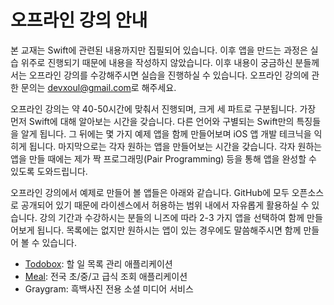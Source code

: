 # 오프라인 강의 안내

본 교재는 Swift에 관련된 내용까지만 집필되어 있습니다. 이후 앱을 만드는 과정은 실습 위주로 진행되기 때문에 내용을 작성하지 않았습니다. 이후 내용이 궁금하신 분들께서는 오프라인 강의를 수강해주시면 실습을 진행하실 수 있습니다. 오프라인 강의에 관한 문의는 [devxoul@gmail.com](mailto:devxoul@gmail.com)로 해주세요.

오프라인 강의는 약 40-50시간에 맞춰서 진행되며, 크게 세 파트로 구분됩니다. 가장 먼저 Swift에 대해 알아보는 시간을 갖습니다. 다른 언어와 구별되는 Swift만의 특징들을 알게 됩니다. 그 뒤에는 몇 가지 예제 앱을 함께 만들어보며 iOS 앱 개발 테크닉을 익히게 됩니다. 마지막으로는 각자 원하는 앱을 만들어보는 시간을 갖습니다. 각자 원하는 앱을 만들 때에는 제가 짝 프로그래밍(Pair Programming) 등을 통해 앱을 완성할 수 있도록 도와드립니다.

오프라인 강의에서 예제로 만들어 볼 앱들은 아래와 같습니다. GitHub에 모두 오픈소스로 공개되어 있기 때문에 라이센스에서 허용하는 범위 내에서 자유롭게 활용하실 수 있습니다. 강의 기간과 수강하시는 분들의 니즈에 따라 2-3 가지 앱을 선택하여 함께 만들어보게 됩니다. 목록에는 없지만 원하시는 앱이 있는 경우에도 말씀해주시면 함께 만들어 볼 수 있습니다.

* [Todobox](https://github.com/devxoul/Todobox): 할 일 목록 관리 애플리케이션
* [Meal](https://github.com/devxoul/Meal): 전국 초/중/고 급식 조회 애플리케이션
* Graygram: 흑백사진 전용 소셜 미디어 서비스
